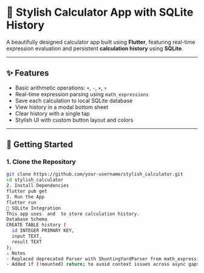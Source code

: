 # 📱 Stylish Calculator App with SQLite History

A beautifully designed calculator app built using **Flutter**, featuring real-time expression evaluation and persistent **calculation history** using **SQLite**.

---

## ✨ Features

- Basic arithmetic operations: `+`, `-`, `×`, `÷`
- Real-time expression parsing using `math_expressions`
- Save each calculation to local SQLite database
- View history in a modal bottom sheet
- Clear history with a single tap
- Stylish UI with custom button layout and colors

---

## 🚀 Getting Started

### 1. Clone the Repository

```bash
git clone https://github.com/your-username/stylish_calculator.git
cd stylish_calculator
2. Install Dependencies
flutter pub get
3. Run the App
flutter run
🧮 SQLite Integration
This app uses  and  to store calculation history.
Database Schema
CREATE TABLE history (
  id INTEGER PRIMARY KEY,
  input TEXT,
  result TEXT
);
⚠️ Notes
- Replaced deprecated Parser with ShuntingYardParser from math_expressions.
- Added if (!mounted) return; to avoid context issues across async gaps.
